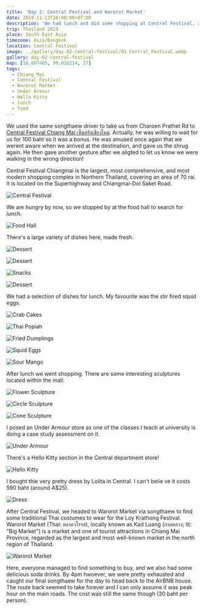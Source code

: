 ```yaml
---
title: 'Day 2: Central Festival and Warorot Market'
date: 2024-11-13T16:00:00+07:00
description: 'We had lunch and did some shopping at Central Festival, and then headed to Warorot Market to buy some traditional Thai costumes for the Loy Krathong Festival.'
trip: Thailand 2024
place: South East Asia
timezone: Asia/Bangkok
location: Central Festival
image: ../gallery/day-02-central-festival/01_Central_Festival.webp
gallery: day-02-central-festival
map: [18.807405, 99.018214, 17]
tags:
  - Chiang Mai
  - Central Festival
  - Warorot Market
  - Under Armour
  - Hello Kitty
  - lunch
  - food
---
```


We used the same songthaew driver to take us from Charoen Prathet Rd to [Central Festival Chiang Mai
เซ็นทรัลเชียงใหม่](https://www.central.co.th/en/store/central-festival-chiangmai). Actually, he was willing to wait for us for 100 baht so it was a bonus. He was amused once again that we werent aware when we arrived at the destination, and gave us the shrug again. He then gave another gesture after we aligted to let us know we were walking in the wrong direction!

Central Festival Chiangmai is the largest, most comprehensive, and most modern shopping complex in Northern Thailand, covering an area of 70 rai. It is located on the Superhighway and Chiangmai-Doi Saket Road.

![Central Festival](../gallery/day-02-central-festival/01_Central_Festival.webp)

We are hungry by now, so we stopped by at the food hall to search for lunch.

![Food Hall](../gallery/day-02-central-festival/02_Food_Hall.webp)

There's a large variety of dishes here, made fresh.

![Dessert](../gallery/day-02-central-festival/03_Making_Dessert.webp)

![Dessert](../gallery/day-02-central-festival/05_Making_Dessert.webp)

![Snacks](../gallery/day-02-central-festival/06_Thai_Snacks.webp)

![Dessert](../gallery/day-02-central-festival/07_Thai_Desserts.webp)

We had a selection of dishes for lunch. My favourite was the stir fired squid eggs.

![Crab Cakes](../gallery/day-02-central-festival/08_Crab_Cakes.webp)

![Thai Popiah](../gallery/day-02-central-festival/09_Thai_Popiah.webp)

![Fried Dumplings](../gallery/day-02-central-festival/10_Fried_Dumplings.webp)

![Squid Eggs](../gallery/day-02-central-festival/11_Squid_Eggs.webp)

![Sour Mango](../gallery/day-02-central-festival/12_Sour_Mango.webp)

After lunch we went shopping. There are some interesting sculptures located within the mall:

![Flower Sculpture](../gallery/day-02-central-festival/13_Flower_Sculpture.webp)

![Circle Sculpture](../gallery/day-02-central-festival/17_Circle_Sculpture.webp)

![Cone Sculpture](../gallery/day-02-central-festival/18_Cone_Sculpture.webp)

I posed an Under Armour store as one of the classes I teach at university is doing a case study assessment on it.

![Under Armour](../gallery/day-02-central-festival/14_Under_Armour.webp)

There's a Hello Kitty section in the Central department store!

![Hello Kitty](../gallery/day-02-central-festival/16_Hello_Kitty.webp)

I bought thie very pretty dress by Lolita in Central. I can't belie ve it costs 590 baht (around A$25).

![Dress](../gallery/day-02-central-festival/15_Dress.webp)

After Central Festival, we headed to Warorot Market via songthaew to find some traditional Thai costumes to wear for the Loy Krathong Festival. Warorot Market (Thai: ตลาดวโรรส), locally known as Kad Luang (กาดหลวง; lit: "Big Market") is a market and one of tourist attractions in Chiang Mai Province, regarded as the largest and most well-known market in the north region of Thailand.

![Warorot Market](../gallery/day-02-central-festival/19_Warorot_Market.webp)

Here, everyone managed to find something to buy, and we also had some delicious soda drinks. By 4pm hwoever, we were pretty exhausted and caught our final songthaew for the day to head back to the AirBNB house. The route back seemed to take forever and I can only assume it was peak hour on the main roads. The cost was still the same though (30 baht per person).
